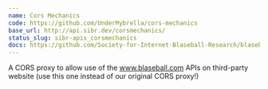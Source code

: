 ```yaml
---
name: Cors Mechanics
code: https://github.com/UnderMybrella/cors-mechanics
base_url: http://api.sibr.dev/corsmechanics/
status_slug: sibr-apis_corsmechanics
docs: https://github.com/Society-for-Internet-Blaseball-Research/blaseball-api-spec
---
```

A CORS proxy to allow use of the www.blaseball.com APIs on third-party website (use this one instead of our original CORS proxy!)